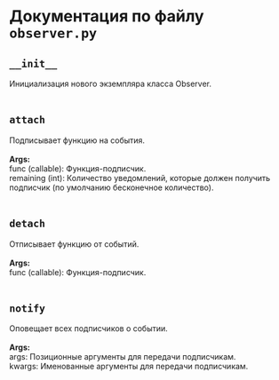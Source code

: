 # Документация по файлу `observer.py`

## `__init__`<br>
Инициализация нового экземпляра класса Observer.<br>
<br>
## `attach`<br>
Подписывает функцию на события.<br>
<br>
**Args:**<br>
func (callable): Функция-подписчик.<br>
remaining (int): Количество уведомлений, которые должен получить подписчик (по умолчанию бесконечное количество).<br>
<br>
## `detach`<br>
Отписывает функцию от событий.<br>
<br>
**Args:**<br>
func (callable): Функция-подписчик.<br>
<br>
## `notify`<br>
Оповещает всех подписчиков о событии.<br>
<br>
**Args:**<br>
args: Позиционные аргументы для передачи подписчикам.<br>
kwargs: Именованные аргументы для передачи подписчикам.<br>
<br>
